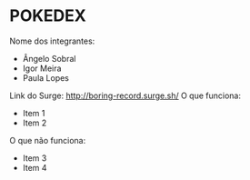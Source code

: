 # POKEDEX

Nome dos integrantes: 
- Ângelo Sobral
- Igor Meira
- Paula Lopes

Link do Surge: http://boring-record.surge.sh/
O que funciona:
- Item 1
- Item 2

O que não funciona: 
- Item 3
- Item 4
